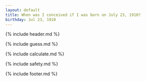 ```yaml
---
layout: default
title: When was I conceived if I was born on July 23, 1910?
birthday: Jul 23, 1910
---
```


{% include header.md %}

{% include guess.md %}

{% include calculate.md %}

{% include safety.md %}

{% include footer.md %}



